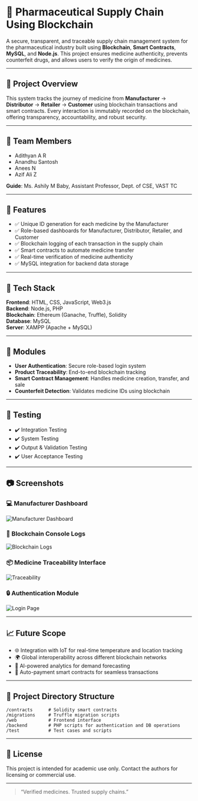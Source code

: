 
# 💊 Pharmaceutical Supply Chain Using Blockchain

A secure, transparent, and traceable supply chain management system for the pharmaceutical industry built using **Blockchain**, **Smart Contracts**, **MySQL**, and **Node.js**. This project ensures medicine authenticity, prevents counterfeit drugs, and allows users to verify the origin of medicines.

---

## 📌 Project Overview

This system tracks the journey of medicine from **Manufacturer** → **Distributor** → **Retailer** → **Customer** using blockchain transactions and smart contracts. Every interaction is immutably recorded on the blockchain, offering transparency, accountability, and robust security.

---

## 👥 Team Members

- Adithyan A R  
- Anandhu Santosh  
- Anees N  
- Azif Ali Z  

**Guide**: Ms. Ashily M Baby, Assistant Professor, Dept. of CSE, VAST TC

---

## 🚀 Features

- ✅ Unique ID generation for each medicine by the Manufacturer  
- ✅ Role-based dashboards for Manufacturer, Distributor, Retailer, and Customer  
- ✅ Blockchain logging of each transaction in the supply chain  
- ✅ Smart contracts to automate medicine transfer  
- ✅ Real-time verification of medicine authenticity  
- ✅ MySQL integration for backend data storage  

---

## 🧱 Tech Stack

**Frontend**: HTML, CSS, JavaScript, Web3.js  
**Backend**: Node.js, PHP  
**Blockchain**: Ethereum (Ganache, Truffle), Solidity  
**Database**: MySQL  
**Server**: XAMPP (Apache + MySQL)

---

## 🔐 Modules

- **User Authentication**: Secure role-based login system  
- **Product Traceability**: End-to-end blockchain tracking  
- **Smart Contract Management**: Handles medicine creation, transfer, and sale  
- **Counterfeit Detection**: Validates medicine IDs using blockchain  

---

## 🧪 Testing

- ✔️ Integration Testing  
- ✔️ System Testing  
- ✔️ Output & Validation Testing  
- ✔️ User Acceptance Testing  

---

## 📷 Screenshots

### 💻 Manufacturer Dashboard  
![Manufacturer Dashboard](screenshots/manufacturer_dashboard.png)

### 🧾 Blockchain Console Logs  
![Blockchain Logs](screenshots/blockchain_logs.png)

### 📦 Medicine Traceability Interface  
![Traceability](screenshots/traceability_interface.png)

### 🔒 Authentication Module  
![Login Page](screenshots/login_page.png)

---

## 📈 Future Scope

- 🌐 Integration with IoT for real-time temperature and location tracking  
- 🌍 Global interoperability across different blockchain networks  
- 🤖 AI-powered analytics for demand forecasting  
- 💸 Auto-payment smart contracts for seamless transactions  

---

## 📂 Project Directory Structure

```
/contracts      # Solidity smart contracts  
/migrations     # Truffle migration scripts  
/web            # Frontend interface  
/backend        # PHP scripts for authentication and DB operations  
/test           # Test cases and scripts  
```

---

## 📜 License

This project is intended for academic use only. Contact the authors for licensing or commercial use.

---

> “Verified medicines. Trusted supply chains.”
